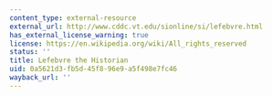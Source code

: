 ```yaml
---
content_type: external-resource
external_url: http://www.cddc.vt.edu/sionline/si/lefebvre.html
has_external_license_warning: true
license: https://en.wikipedia.org/wiki/All_rights_reserved
status: ''
title: Lefebvre the Historian
uid: 0a5621d3-fb5d-45f8-96e9-a5f498e7fc46
wayback_url: ''
---
```

